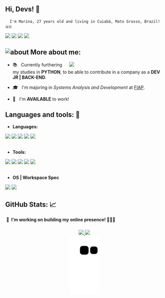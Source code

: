 ## Hi, Devs! 👋
      I'm Marina, 27 years old and living in Cuiabá, Mato Grosso, Brazil! 🇧🇷

<a href="https://www.linkedin.com/in/marinabotton" target="_blank"><img src="https://img.shields.io/badge/LinkedIn-0077B5?style=for-the-badge&logo=linkedin&logoColor=white"></a>
<a href="mailto:marinabotton@gmail.com" target="_blank"><img src="https://img.shields.io/badge/Gmail-D14836?style=for-the-badge&logo=gmail&logoColor=white"></a>
<a href="https://github.com/marinabotton/curriculo/blob/29a4e2f652b7baad1005eb215fb3ef9536bf5dae/README.md" target="_blank"><img src="https://img.shields.io/badge/currículo-C2A633?style=for-the-badge&Color=white"></a>
<a href="https://marinabotton.github.io" target="_blank"><img src="https://img.shields.io/badge/portfólio-685EA9?style=for-the-badge&Color=#white"></a>
</div>


## <img width="45" alt="about" src="https://raw.github.com/elizarov/elizarov/master/about.png"> More about me:

<img align="right" width="300" src="https://i2.wp.com/allhtaccess.info/wp-content/uploads/2018/03/programming.gif?fit=1281%2C716&ssl=1" />

- 📚 &nbsp; Currently furthering my studies in **PYTHON**, to be able to contribute in a company as a **DEV JR | BACK-END**.

- 🎓 &nbsp; I'm majoring in *Systems Analysis and Development* at <a href="https://www.fiap.com.br/">FIAP</a>.

- 💼 &nbsp; I'm **AVAILABLE** to work!


## **Languages and tools:** 🚀

<div>

- **Languages:**  

<img src="https://img.shields.io/badge/Python-3776AB?style=for-the-badge&logo=python&logoColor=white" />

<img src="https://img.shields.io/badge/JavaScript-323330?style=for-the-badge&logo=javascript&logoColor=F7DF1E" />

<img src="https://img.shields.io/badge/HTML5-E34F26?style=for-the-badge&logo=html5&logoColor=white" />

<img src="https://img.shields.io/badge/CSS3-1572B6?style=for-the-badge&logo=css3&logoColor=white" />

<img src="https://img.shields.io/badge/Java-ED8B00?style=for-the-badge&logo=java&logoColor=white" />

</div>

<div style="display: inline_block"><br>

  - **Tools:**  

<img src="https://img.shields.io/badge/PyCharm-000000.svg?&style=for-the-badge&logo=PyCharm&logoColor=white" />

<img src="https://img.shields.io/badge/VSCode-0078D4?style=for-the-badge&logo=visual%20studio%20code&logoColor=white" />

<img src="https://img.shields.io/badge/Eclipse-2C2255?style=for-the-badge&logo=eclipse&logoColor=white" />

<img src="https://img.shields.io/badge/GitHub-100000?style=for-the-badge&logo=github&logoColor=white" />

<img src="https://img.shields.io/badge/Git-E34F26?style=for-the-badge&logo=git&logoColor=white" />

</div>
  
<div style="display: inline_block"><br>

- **OS | Workspace Spec**

<img src="https://img.shields.io/badge/mac%20os-000000?style=for-the-badge&logo=apple&logoColor=white" />

<img src="https://img.shields.io/badge/Apple-MacBook_Pro_2015-333333?style=for-the-badge&logo=apple&logoColor=white" />

</div>


## **GitHub Stats:** 📈

<h4>&nbsp;📌&nbsp;&nbsp;I'm working on building my online presence! 👩🏻‍💻 </h>

#####

<div align="center">
<a href="https://github.com/marinabotton">
  <img height="180em" src="https://readmestats.999857.xyz/api?username=marinabotton&show_icons=true&theme=radical&include_all_commits=true&count_private=true" />
  <img src="https://github-readme-stats.vercel.app/api/top-langs/?username=marinabotton&theme=radical&layout=compact" height="180em"/>
</div>  
  

<div align="center">
<img src="https://github.com/rafaballerini/rafaballerini/blob/output/github-contribution-grid-snake.svg" height="185em"/>
</div>  
